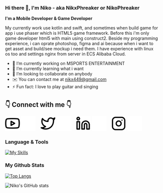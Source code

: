 ### Hi there 👋, I'm Niko - aka NikxPhreaker or NikoPhreaker

**I'm a Mobile Developer & Game Developer**

My currently work use kotlin and swift, and sometimes when build game for app i use phaser which is HTML5 game framework. Before this i'm only game developer html5 with main using construct2. Beside my programming experience, i can oprate photoshop, figma and ai because when i want to get asset and build/see mockup i need them. I have experience with linux os too and settings nginx from server in ECS Alibaba Cloud.

- 🔭 I’m currently working on MSPORTS ENTERTAINMENT
- 🌱 I’m currently learning what i want
- 👯 I’m looking to collaborate on anybody
- ✉️ You can contact me at nikx449@gmail.com
- ⚡ Fun fact: I love to play guitar and singing

## 👇 Connect with me 👇

[![website](./img/youtube-light.svg)](https://youtube.com/NIKXPhreaker#gh-light-mode-only)
[![website](./img/youtube-dark.svg)](https://youtube.com/NIKXPhreaker#gh-dark-mode-only)
&nbsp;&nbsp;
[![website](./img/twitter-light.svg)](https://twitter.com/nikxpw#gh-light-mode-only)
[![website](./img/twitter-dark.svg)](https://twitter.com/nikxpw#gh-dark-mode-only)
&nbsp;&nbsp;
[![website](./img/linkedin-light.svg)](https://linkedin.com/in/niko-prayoga-wiratama-184b37133#gh-light-mode-only)
[![website](./img/linkedin-dark.svg)](https://linkedin.com/in/niko-prayoga-wiratama-184b37133#gh-dark-mode-only)
&nbsp;&nbsp;
[![website](./img/instagram-light.svg)](https://instagram.com/nikxpw#gh-light-mode-only)
[![website](./img/instagram-dark.svg)](https://instagram.com/nikxpw#gh-dark-mode-only)


### Language & Tools
[![My Skills](https://skillicons.dev/icons?i=androidstudio,idea,kotlin,vscode,unity,godot,dart,flutter,ktor,mysql,firebase,java,swift,html,css,php,js,ts,nodejs,nuxtjs,express,heroku,nginx,gcp,git,github,ps,ai,figma,discord,linux)](https://skillicons.dev)

### My Github Stats

[![Top Langs](https://github-readme-stats.vercel.app/api/top-langs/?username=nikophreaker&layout=compact&theme=tokyonight)](https://github.com/nikophreaker/github-readme-stats)

![Niko's GitHub stats](https://github-readme-stats.vercel.app/api?username=nikophreaker&show_icons=true&theme=tokyonight)

